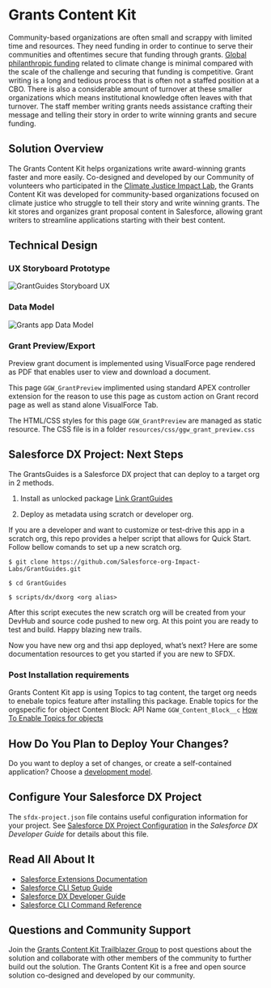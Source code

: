 # Grants Content Kit

Community-based organizations are often small and scrappy with limited time and resources. They need funding in order to continue to serve their communities and oftentimes secure that funding through grants. [Global philanthropic funding](https://www.salesforce.com/news/stories/salesforce-gives-11m-to-restore-ecosystems-and-advance-climate-justice/) related to climate change is minimal compared with the scale of the challenge and securing that funding is competitive. Grant writing is a long and tedious process that is often not a staffed position at a CBO. There is also a considerable amount of turnover at these smaller organizations which means institutional knowledge often leaves with that turnover. The staff member writing grants needs assistance crafting their message and telling their story in order to write winning grants and secure funding. 

## Solution Overview 

The Grants Content Kit helps organizations write award-winning grants faster and more easily. Co-designed and developed by our Community of volunteers who participated in the [Climate Justice Impact Lab](https://www.salesforce.org/blog/impact-labs-three-climate-justice/?_ga=2.248248132.297731808.1659462956-2124390505.1659462956), the Grants Content Kit was developed for community-based organizations focused on climate justice who struggle to tell their story and write winning grants. The kit stores and organizes grant proposal content in Salesforce, allowing grant writers to streamline applications starting with their best content. 

## Technical Design

### UX Storyboard Prototype

![GrantGuides Storyboard UX](https://github.com/Salesforce-org-Impact-Labs/GrantGuides/blob/main/images/GrantGuides_Storyboard_Flow.png)

### Data Model

![Grants app Data Model](https://github.com/Salesforce-org-Impact-Labs/GrantGuides/blob/main/images/Grants_App_Data_Model.png?raw=true)

### Grant Preview/Export
Preview grant document is implemented using VisualForce page rendered as PDF that enables user to view and download a document.

This page `GGW_GrantPreview` implimented using standard APEX controller extension for the reason to use this page as custom action on Grant record page as well as stand alone VisualForce Tab.

The HTML/CSS styles for this page `GGW_GrantPreview` are managed as static resource. The CSS file is in a folder `resources/css/ggw_grant_preview.css`

## Salesforce DX Project: Next Steps

The GrantsGuides is a Salesforce DX project that can deploy to a target org in 2 methods.

1. Install as unlocked package [Link GrantGuides](TBD)


2. Deploy as metadata using scratch or developer org.

If you are a developer and want to customize or test-drive this app in a scratch org, this repo provides a helper script that allows for Quick Start. Follow bellow comands to set up a new scratch org.

```
$ git clone https://github.com/Salesforce-org-Impact-Labs/GrantGuides.git

$ cd GrantGuides

$ scripts/dx/dxorg <org alias>
```
After this script executes the new scratch org will be created from your DevHub and source code pushed to new org. At this point you are ready to test and build. Happy blazing new trails.

Now you have new org and thsi app deployed, what’s next? Here are some documentation resources to get you started if you are new to SFDX.

### Post Installation requirements
Grants Content Kit app is using Topics to tag content, the target org needs to enebale topics feature after installing this package. Enable topics for the orgspecific for object Content Block: API Name `GGW_Content_Block__c` [How To Enable Topics for objects](https://help.salesforce.com/s/articleView?id=sf.knowledge_topics.htm&type=5)

## How Do You Plan to Deploy Your Changes?

Do you want to deploy a set of changes, or create a self-contained application? Choose a [development model](https://developer.salesforce.com/tools/vscode/en/user-guide/development-models).

## Configure Your Salesforce DX Project

The `sfdx-project.json` file contains useful configuration information for your project. See [Salesforce DX Project Configuration](https://developer.salesforce.com/docs/atlas.en-us.sfdx_dev.meta/sfdx_dev/sfdx_dev_ws_config.htm) in the _Salesforce DX Developer Guide_ for details about this file.

## Read All About It

- [Salesforce Extensions Documentation](https://developer.salesforce.com/tools/vscode/)
- [Salesforce CLI Setup Guide](https://developer.salesforce.com/docs/atlas.en-us.sfdx_setup.meta/sfdx_setup/sfdx_setup_intro.htm)
- [Salesforce DX Developer Guide](https://developer.salesforce.com/docs/atlas.en-us.sfdx_dev.meta/sfdx_dev/sfdx_dev_intro.htm)
- [Salesforce CLI Command Reference](https://developer.salesforce.com/docs/atlas.en-us.sfdx_cli_reference.meta/sfdx_cli_reference/cli_reference.htm)

## Questions and Community Support
Join the [Grants Content Kit Trailblazer Group](https://trailhead.salesforce.com/trailblazer-community/groups/0F94S000000kJbMSAU?tab=discussion&sort=LAST_MODIFIED_DATE_DESC) to post questions about the solution and collaborate with other members of the community to further build out the solution. The Grants Content Kit is a free and open source solution co-designed and developed by our community. 
